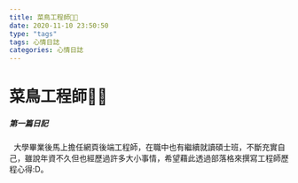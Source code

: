 ```yaml
---
title: 菜鳥工程師👨‍💻
date: 2020-11-10 23:50:50
type: "tags"
tags: 心情日誌
categories: 心情日誌
---
```


菜鳥工程師👨‍💻
=============

##### 第一篇日記

&nbsp;&nbsp;大學畢業後馬上擔任網頁後端工程師，在職中也有繼續就讀碩士班，不斷充實自己，雖說年資不久但也經歷過許多大小事情，希望藉此透過部落格來撰寫工程師歷程心得:D。